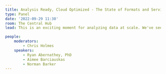 ```yaml
---
title: Analysis Ready, Cloud Optimized - The State of Formats and Services
type: Panel
date: '2022-09-29 11:30'
room: The Central Hub
lead: This is an exciting moment for analyzing data at scale. We've seen commitments to host massive earth data archives on publicly accessible cloud infrastructure; investments in analysis ready data products; the evolution of new cloud-native data formats and tooling; and massive improvements in modeling, AI and other approaches to generating insights at speed and scale. This session will explore definitions and standards for Analysis Ready, Cloud Optimized data and what is required to produce and process this data. 

people:
    moderators:
        - Chris Holmes
    speakers:
        - Ryan Abernathey, PhD
        - Aimee Barciauskas
        - Norman Barker
---
```

